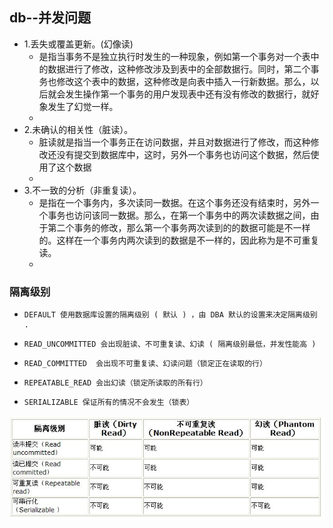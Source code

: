## db--并发问题

- 1.丢失或覆盖更新。(幻像读)
  - 是指当事务不是独立执行时发生的一种现象，例如第一个事务对一个表中的数据进行了修改，这种修改涉及到表中的全部数据行。同时，第二个事务也修改这个表中的数据，这种修改是向表中插入一行新数据。那么，以后就会发生操作第一个事务的用户发现表中还有没有修改的数据行，就好象发生了幻觉一样。
  - 
- 2.未确认的相关性（脏读）。
  - 脏读就是指当一个事务正在访问数据，并且对数据进行了修改，而这种修改还没有提交到数据库中，这时，另外一个事务也访问这个数据，然后使用了这个数据
  -
- 3.不一致的分析（非重复读）。
  - 是指在一个事务内，多次读同一数据。在这个事务还没有结束时，另外一个事务也访问该同一数据。那么，在第一个事务中的两次读数据之间，由于第二个事务的修改，那么第一个事务两次读到的的数据可能是不一样的。这样在一个事务内两次读到的数据是不一样的，因此称为是不可重复读。
  -
### 隔离级别
-     DEFAULT 使用数据库设置的隔离级别 ( 默认 ) ，由 DBA 默认的设置来决定隔离级别 .
-     READ_UNCOMMITTED 会出现脏读、不可重复读、幻读 ( 隔离级别最低，并发性能高 )
-     READ_COMMITTED  会出现不可重复读、幻读问题（锁定正在读取的行）
-     REPEATABLE_READ 会出幻读（锁定所读取的所有行）
-     SERIALIZABLE 保证所有的情况不会发生（锁表）
![](db_lock.jpg)
